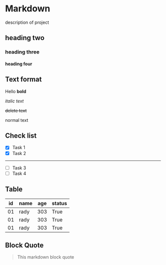# Markdown  
description of project
## heading two
### heading three
#### heading four

## Text format

Hello **bold**

*italic text*

~~delete text~~

normal text

## Check list
- [x] Task 1
- [x] Task 2
---
- [ ] Task 3
- [ ] Task 4

## Table
|id | name | age | status |
|---|------|-----|--------|
|01 | rady | 303 | True   |
|01 | rady | 303 | True   |
|01 | rady | 303 | True   |

## Block Quote

> This markdown block quote
